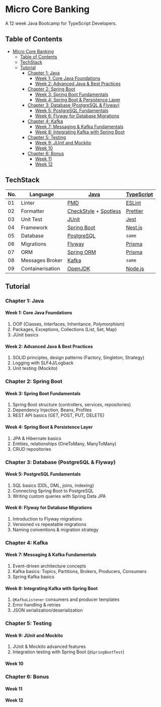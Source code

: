 # Micro Core Banking

A 12 week Java Bootcamp for TypeScript Developers.

## Table of Contents

- [Micro Core Banking](#micro-core-banking)
  - [Table of Contents](#table-of-contents)
  - [TechStack](#techstack)
  - [Tutorial](#tutorial)
    - [Chapter 1: Java](#chapter-1-java)
      - [Week 1: Core Java Foundations](#week-1-core-java-foundations)
      - [Week 2: Advanced Java \& Best Practices](#week-2-advanced-java--best-practices)
    - [Chapter 2: Spring Boot](#chapter-2-spring-boot)
      - [Week 3: Spring Boot Fundamentals](#week-3-spring-boot-fundamentals)
      - [Week 4: Spring Boot \& Persistence Layer](#week-4-spring-boot--persistence-layer)
    - [Chapter 3: Database (PostgreSQL \& Flyway)](#chapter-3-database-postgresql--flyway)
      - [Week 5: PostgreSQL Fundamentals](#week-5-postgresql-fundamentals)
      - [Week 6: Flyway for Database Migrations](#week-6-flyway-for-database-migrations)
    - [Chapter 4: Kafka](#chapter-4-kafka)
      - [Week 7: Messaging \& Kafka Fundamentals](#week-7-messaging--kafka-fundamentals)
      - [Week 8: Integrating Kafka with Spring Boot](#week-8-integrating-kafka-with-spring-boot)
    - [Chapter 5: Testing](#chapter-5-testing)
      - [Week 9: JUnit and Mockito](#week-9-junit-and-mockito)
      - [Week 10](#week-10)
    - [Chapter 6: Bonus](#chapter-6-bonus)
      - [Week 11](#week-11)
      - [Week 12](#week-12)

## TechStack

| No. | Language         | [Java][java]                                    | [TypeScript][typescript] |
| --- | ---------------- | ----------------------------------------------- | ------------------------ |
| 01  | Linter           | [PMD][pmd]                                      | [ESLint][eslint]         |
| 02  | Formatter        | [CheckStyle][checkstyle] + [Spotless][spotless] | [Prettier][prettier]     |
| 03  | Unit Test        | [JUnit][junit]                                  | [Jest][jest]             |
| 04  | Framework        | [Spring Boot][spring-boot]                      | [Nest.js][nest.js]       |
| 05  | Database         | [PostgreSQL][postgresql]                        | `same`                   |
| 06  | Migrations       | [Flyway][flyway]                                | [Prisma][prisma]         |
| 07  | ORM              | [Spring ORM][spring-orm]                        | [Prisma][prisma]         |
| 08  | Messages Broker  | [Kafka][kafka]                                  | `same`                   |
| 09  | Containerisation | [OpenJDK][docker-openjdk]                       | [Node.js][docker-node]   |

## Tutorial

### Chapter 1: Java

#### Week 1: Core Java Foundations

1. OOP (Classes, Interfaces, Inheritance, Polymorphism)
2. Packages, Exceptions, Collections (List, Set, Map)
3. JUnit basics

#### Week 2: Advanced Java & Best Practices

1. SOLID principles, design patterns (Factory, Singleton, Strategy)
2. Logging with SLF4J/Logback
3. Unit testing (Mockito)

### Chapter 2: Spring Boot

#### Week 3: Spring Boot Fundamentals

1. Spring Boot structure (controllers, services, repositories)
2. Dependency Injection, Beans, Profiles
3. REST API basics (GET, POST, PUT, DELETE)

#### Week 4: Spring Boot & Persistence Layer

1. JPA & Hibernate basics
2. Entities, relationships (OneToMany, ManyToMany)
3. CRUD repositories

### Chapter 3: Database (PostgreSQL & Flyway)

#### Week 5: PostgreSQL Fundamentals

1. SQL basics (DDL, DML, joins, indexing)
2. Connecting Spring Boot to PostgreSQL
3. Writing custom queries with Spring Data JPA

#### Week 6: Flyway for Database Migrations

1. Introduction to Flyway migrations
2. Versioned vs repeatable migrations
3. Naming conventions & migration strategy

### Chapter 4: Kafka

#### Week 7: Messaging & Kafka Fundamentals

1. Event-driven architecture concepts
2. Kafka basics: Topics, Partitions, Brokers, Producers, Consumers
3. Spring Kafka basics

#### Week 8: Integrating Kafka with Spring Boot

1. `@KafkaListener` consumers and producer templates
2. Error handling & retries
3. JSON serialization/deserialization

### Chapter 5: Testing

#### Week 9: JUnit and Mockito

1. JUnit & Mockito advanced features
2. Integration testing with Spring Boot (`@SpringBootTest`)

#### Week 10

### Chapter 6: Bonus

#### Week 11

#### Week 12

[checkstyle]: https://checkstyle.sourceforge.io/
[docker-node]: https://hub.docker.com/_/node
[docker-openjdk]: https://hub.docker.com/_/openjdk
[eslint]: https://eslint.org/
[flyway]: https://www.red-gate.com/products/flyway/community/
[java]: https://www.java.com/en/
[jest]: https://jestjs.io/
[junit]: https://junit.org/
[kafka]: https://kafka.apache.org/
[nest.js]: https://nestjs.com/
[pmd]: https://pmd.github.io/
[postgresql]: https://www.postgresql.org/
[prettier]: https://prettier.io/
[prisma]: https://www.prisma.io/
[spotless]: https://github.com/diffplug/spotless
[spring-boot]: https://spring.io/projects/spring-boot
[spring-orm]: https://docs.spring.io/spring-framework/reference/data-access/orm.html
[typescript]: https://www.typescriptlang.org/
